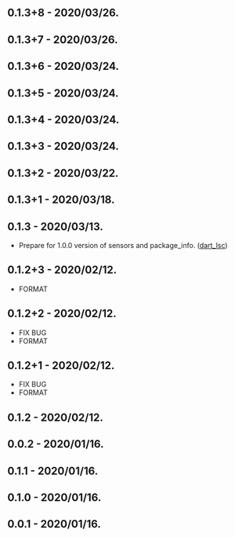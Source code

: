 ## 0.1.3+8 - 2020/03/26.
## 0.1.3+7 - 2020/03/26.
## 0.1.3+6 - 2020/03/24.
## 0.1.3+5 - 2020/03/24.
## 0.1.3+4 - 2020/03/24.
## 0.1.3+3 - 2020/03/24.
## 0.1.3+2 - 2020/03/22.
## 0.1.3+1 - 2020/03/18.
## 0.1.3 - 2020/03/13.

* Prepare for 1.0.0 version of sensors and package_info. ([dart_lsc](http://github.com/amirh/dart_lsc))

## 0.1.2+3 - 2020/02/12.
 - FORMAT
## 0.1.2+2 - 2020/02/12.
 - FIX BUG
 - FORMAT
## 0.1.2+1 - 2020/02/12.
 - FIX BUG
 - FORMAT
## 0.1.2 - 2020/02/12.
## 0.0.2 - 2020/01/16.
## 0.1.1 - 2020/01/16.
## 0.1.0 - 2020/01/16.
## 0.0.1 - 2020/01/16.
